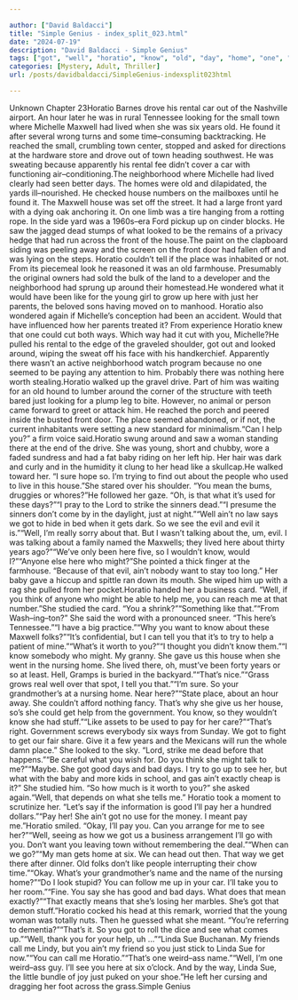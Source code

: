 ```yaml
---

author: ["David Baldacci"]
title: "Simple Genius - index_split_023.html"
date: "2024-07-19"
description: "David Baldacci - Simple Genius"
tags: ["got", "well", "horatio", "know", "old", "day", "home", "one", "like", "way", "help", "get", "see", "pay", "town", "michelle", "maxwell", "lived", "six", "year", "house", "front", "tell", "around", "evil"]
categories: [Mystery, Adult, Thriller]
url: /posts/davidbaldacci/SimpleGenius-indexsplit023html

---
```



Unknown
Chapter 23Horatio Barnes drove his rental car out of the Nashville airport. An hour later he was in rural Tennessee looking for the small town where Michelle Maxwell had lived when she was six years old. He found it after several wrong turns and some time–consuming backtracking. He reached the small, crumbling town center, stopped and asked for directions at the hardware store and drove out of town heading southwest. He was sweating because apparently his rental fee didn’t cover a car with functioning air–conditioning.The neighborhood where Michelle had lived clearly had seen better days. The homes were old and dilapidated, the yards ill–nourished. He checked house numbers on the mailboxes until he found it. The Maxwell house was set off the street. It had a large front yard with a dying oak anchoring it. On one limb was a tire hanging from a rotting rope. In the side yard was a 1960s–era Ford pickup up on cinder blocks. He saw the jagged dead stumps of what looked to be the remains of a privacy hedge that had run across the front of the house.The paint on the clapboard siding was peeling away and the screen on the front door had fallen off and was lying on the steps. Horatio couldn’t tell if the place was inhabited or not. From its piecemeal look he reasoned it was an old farmhouse. Presumably the original owners had sold the bulk of the land to a developer and the neighborhood had sprung up around their homestead.He wondered what it would have been like for the young girl to grow up here with just her parents, the beloved sons having moved on to manhood. Horatio also wondered again if Michelle’s conception had been an accident. Would that have influenced how her parents treated it? From experience Horatio knew that one could cut both ways. Which way had it cut with you, Michelle?He pulled his rental to the edge of the graveled shoulder, got out and looked around, wiping the sweat off his face with his handkerchief. Apparently there wasn’t an active neighborhood watch program because no one seemed to be paying any attention to him. Probably there was nothing here worth stealing.Horatio walked up the gravel drive. Part of him was waiting for an old hound to lumber around the corner of the structure with teeth bared just looking for a plump leg to bite. However, no animal or person came forward to greet or attack him. He reached the porch and peered inside the busted front door. The place seemed abandoned, or if not, the current inhabitants were setting a new standard for minimalism.“Can I help you?” a firm voice said.Horatio swung around and saw a woman standing there at the end of the drive. She was young, short and chubby, wore a faded sundress and had a fat baby riding on her left hip. Her hair was dark and curly and in the humidity it clung to her head like a skullcap.He walked toward her. “I sure hope so. I’m trying to find out about the people who used to live in this house.”She stared over his shoulder. “You mean the bums, druggies or whores?”He followed her gaze. “Oh, is that what it’s used for these days?”“I pray to the Lord to strike the sinners dead.”“I presume the sinners don’t come by in the daylight, just at night.”“Well ain’t no law says we got to hide in bed when it gets dark. So we see the evil and evil it is.”“Well, I’m really sorry about that. But I wasn’t talking about the, um, evil. I was talking about a family named the Maxwells; they lived here about thirty years ago?”“We’ve only been here five, so I wouldn’t know, would I?”“Anyone else here who might?”She pointed a thick finger at the farmhouse. “Because of that evil, ain’t nobody want to stay too long.” Her baby gave a hiccup and spittle ran down its mouth. She wiped him up with a rag she pulled from her pocket.Horatio handed her a business card. “Well, if you think of anyone who might be able to help me, you can reach me at that number.”She studied the card. “You a shrink?”“Something like that.”“From Wash–ing–ton?” She said the word with a pronounced sneer. “This here’s Tennessee.”“I have a big practice.”“Why you want to know about these Maxwell folks?”“It’s confidential, but I can tell you that it’s to try to help a patient of mine.”“What’s it worth to you?”“I thought you didn’t know them.”“I know somebody who might. My granny. She gave us this house when she went in the nursing home. She lived there, oh, must’ve been forty years or so at least. Hell, Gramps is buried in the backyard.”“That’s nice.”“Grass grows real well over that spot, I tell you that.”“I’m sure. So your grandmother’s at a nursing home. Near here?”“State place, about an hour away. She couldn’t afford nothing fancy. That’s why she give us her house, so’s she could get help from the government. You know, so they wouldn’t know she had stuff.”“Like assets to be used to pay for her care?”“That’s right. Government screws everybody six ways from Sunday. We got to fight to get our fair share. Give it a few years and the Mexicans will run the whole damn place.” She looked to the sky. “Lord, strike me dead before that happens.”“Be careful what you wish for. Do you think she might talk to me?”“Maybe. She got good days and bad days. I try to go up to see her, but what with the baby and more kids in school, and gas ain’t exactly cheap is it?” She studied him. “So how much is it worth to you?” she asked again.“Well, that depends on what she tells me.” Horatio took a moment to scrutinize her. “Let’s say if the information is good I’ll pay her a hundred dollars.”“Pay her! She ain’t got no use for the money. I meant pay me.”Horatio smiled. “Okay, I’ll pay you. Can you arrange for me to see her?”“Well, seeing as how we got us a business arrangement I’ll go with you. Don’t want you leaving town without remembering the deal.”“When can we go?”“My man gets home at six. We can head out then. That way we get there after dinner. Old folks don’t like people interrupting their chow time.”“Okay. What’s your grandmother’s name and the name of the nursing home?”“Do I look stupid? You can follow me up in your car. I’ll take you to her room.”“Fine. You say she has good and bad days. What does that mean exactly?”“That exactly means that she’s losing her marbles. She’s got that demon stuff.”Horatio cocked his head at this remark, worried that the young woman was totally nuts. Then he guessed what she meant. “You’re referring to dementia?”“That’s it. So you got to roll the dice and see what comes up.”“Well, thank you for your help, uh …”“Linda Sue Buchanan. My friends call me Lindy, but you ain’t my friend so you just stick to Linda Sue for now.”“You can call me Horatio.”“That’s one weird–ass name.”“Well, I’m one weird–ass guy. I’ll see you here at six o’clock. And by the way, Linda Sue, the little bundle of joy just puked on your shoe.”He left her cursing and dragging her foot across the grass.Simple Genius
